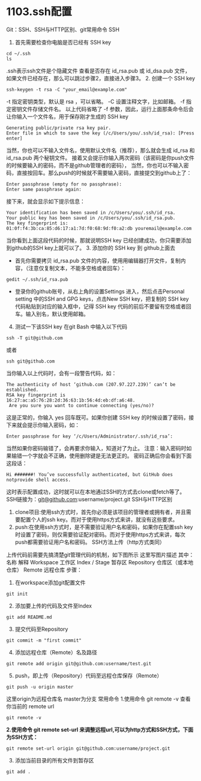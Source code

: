 # 1103.ssh配置
Git：SSH、SSH与HTTP区别、git常用命令
SSH
1. 首先需要检查你电脑是否已经有 SSH key
```
cd ~/.ssh
ls
```
.ssh表示ssh文件是个隐藏文件
查看是否存在 id_rsa.pub 或 id_dsa.pub 文件，如果文件已经存在，那么可以跳过步骤2，直接进入步骤3。
2. 创建一个 SSH key
```
ssh-keygen -t rsa -C "your_email@example.com"
```
-t 指定密钥类型，默认是 rsa ，可以省略。
-C 设置注释文字，比如邮箱。
-f 指定密钥文件存储文件名。
以上代码省略了 -f 参数，因此，运行上面那条命令后会让你输入一个文件名，用于保存刚才生成的 SSH key 
```
Generating public/private rsa key pair.
Enter file in which to save the key (/c/Users/you/.ssh/id_rsa): [Press enter]
```
当然，你也可以不输入文件名，使用默认文件名（推荐），那么就会生成 id_rsa 和 id_rsa.pub 两个秘钥文件。
接着又会提示你输入两次密码（该密码是你push文件的时候要输入的密码，而不是github管理者的密码），
当然，你也可以不输入密码，直接按回车。那么push的时候就不需要输入密码，直接提交到github上了：
```
Enter passphrase (empty for no passphrase):
Enter same passphrase again:
```
接下来，就会显示如下提示信息：
```
Your identification has been saved in /c/Users/you/.ssh/id_rsa.
Your public key has been saved in /c/Users/you/.ssh/id_rsa.pub.
The key fingerprint is:
01:0f:f4:3b:ca:85:d6:17:a1:7d:f0:68:9d:f0:a2:db youremail@example.com
```
当你看到上面这段代码的时候，那就说明SSH key 已经创建成功，你只需要添加到github的SSH key上就可以了。
3. 添加你的 SSH key 到 github上面去
- 首先你需要拷贝 id_rsa.pub 文件的内容，使用用编辑器打开文件，复制内容，（注意仅复制文本，不能多空格或者回车）：
```
gedit ~/.ssh/id_rsa.pub
```
- 登录你的github账号，从右上角的设置Settings 进入，然后点击Personal setting 中的SSH and GPG keys，点击New SSH key，把复制的 SSH key 代码粘贴到对应的输入框中，记得 SSH key 代码的前后不要留有空格或者回车。输入别名，默认使用邮箱。
4. 测试一下该SSH key
在git Bash 中输入以下代码
```
ssh -T git@github.com
```
或者
```
ssh git@github.com
```
当你输入以上代码时，会有一段警告代码，如：
```
The authenticity of host ‘github.com (207.97.227.239)’ can’t be established.
RSA key fingerprint is 16:27:ac:a5:76:28:2d:36:63:1b:56:4d:eb:df:a6:48.
 Are you sure you want to continue connecting (yes/no)?
```
这是正常的，你输入 yes 回车既可。如果你创建 SSH key 的时候设置了密码，接下来就会提示你输入密码，如：
```
Enter passphrase for key ‘/c/Users/Administrator/.ssh/id_rsa’:
```
当然如果你密码输错了，会再要求你输入，知道对了为止。
注意：输入密码时如果输错一个字就会不正确，使用删除键是无法更正的。
密码正确后你会看到下面这段话：
```
Hi #######! You’ve successfully authenticated, but GitHub does notprovide shell access.
```
这时表示配置成功，这时就可以在本地通过SSH的方式去clone或fetch等了。
SSH链接为：git@github.com:username/project.git
SSH与HTTP区别
1. clone项目:使用ssh方式时，首先你必须是该项目的管理者或拥有者，并且需要配置个人的ssh key。而对于使用https方式来讲，就没有这些要求。
2. push:在使用ssh方式时，是不需要验证用户名和密码，如果你在配置ssh key时设置了密码，则仅需要验证配对密码。而对于使用https方式来讲，每次push都需要验证用户名和密码。
SSH方法上传（http方式类同）

上传代码前需要先搞清楚git管理代码的机制，如下图所示
这里写图片描述
其中：
名称 	解释
Workspace 	工作区
Index / Stage 	暂存区
Repository 	仓库区（或本地仓库）
Remote 	远程仓库
步骤：
1. 在workspace添加git配置文件
```
git init
```
2. 添加要上传的代码及文件至Index
```
git add README.md
```
3. 提交代码至Repository
```
git commit -m "first commit"
```
4. 添加远程仓库（Remote）名及路径
```
git remote add origin git@github.com:username/test.git
```
5. push，即上传（Repository）代码至远程仓库保存（Remote）
```
git push -u origin master
```
这里origin为远程仓库名 master为分支
常用命令
1.使用命令 git remote -v 查看你当前的 remote url
```
git remote -v
```
**2.使用命令 git remote set-url 来调整远程url,可以为http方式和SSH方式，下面为SSH方式：**
```
git remote set-url origin git@github.com:username/project.git
```
3. 添加当前目录的所有文件到暂存区
```
git add .
```